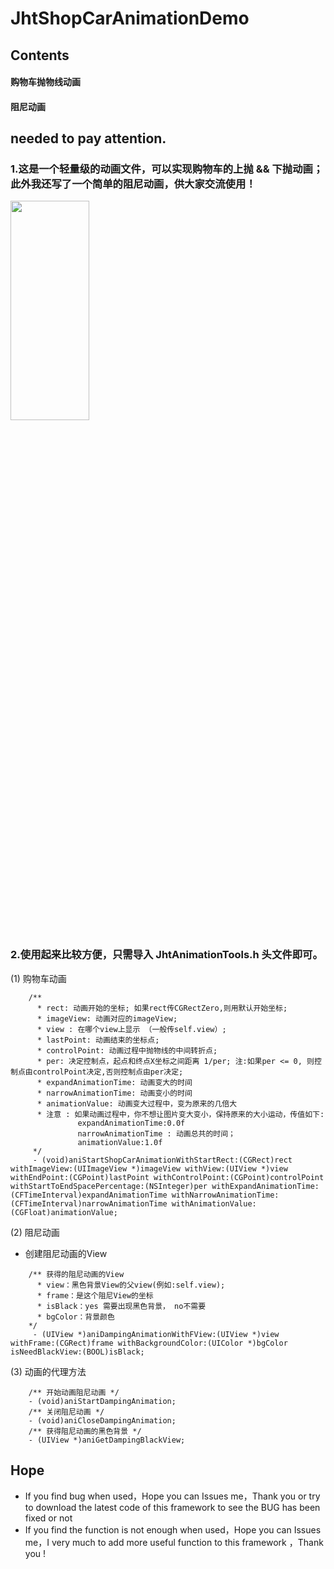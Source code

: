 # JhtShopCarAnimationDemo


## Contents
#### 购物车抛物线动画 <br>
#### 阻尼动画 <br>
## needed to pay attention.


### 1.这是一个轻量级的动画文件，可以实现购物车的上抛 && 下抛动画；此外我还写了一个简单的阻尼动画，供大家交流使用！  <br>
 <img src="https://raw.githubusercontent.com/jinht/JhtShopCarAnimation/master/ReadMEImages/1.gif" width="50%" height="30%" /> <br>

### 2.使用起来比较方便，只需导入 JhtAnimationTools.h 头文件即可。  <br>
(1) 购物车动画 <br>
```oc
    /**
      * rect: 动画开始的坐标; 如果rect传CGRectZero,则用默认开始坐标;
      * imageView: 动画对应的imageView;
      * view : 在哪个view上显示 （一般传self.view）;
      * lastPoint: 动画结束的坐标点;
      * controlPoint: 动画过程中抛物线的中间转折点;
      * per: 决定控制点，起点和终点X坐标之间距离 1/per; 注:如果per <= 0, 则控制点由controlPoint决定,否则控制点由per决定;
      * expandAnimationTime: 动画变大的时间
      * narrowAnimationTime: 动画变小的时间
      * animationValue: 动画变大过程中，变为原来的几倍大
      * 注意 : 如果动画过程中，你不想让图片变大变小，保持原来的大小运动，传值如下:
               expandAnimationTime:0.0f
               narrowAnimationTime : 动画总共的时间；
               animationValue:1.0f
     */
     - (void)aniStartShopCarAnimationWithStartRect:(CGRect)rect withImageView:(UIImageView *)imageView withView:(UIView *)view withEndPoint:(CGPoint)lastPoint withControlPoint:(CGPoint)controlPoint withStartToEndSpacePercentage:(NSInteger)per withExpandAnimationTime:(CFTimeInterval)expandAnimationTime withNarrowAnimationTime:(CFTimeInterval)narrowAnimationTime withAnimationValue:(CGFloat)animationValue;
```
(2) 阻尼动画 <br>
* 创建阻尼动画的View<br>
```oc
    /** 获得的阻尼动画的View
      * view：黑色背景View的父view(例如:self.view);
      * frame：是这个阻尼View的坐标
      * isBlack：yes 需要出现黑色背景， no不需要
      * bgColor：背景颜色
    */
     - (UIView *)aniDampingAnimationWithFView:(UIView *)view withFrame:(CGRect)frame withBackgroundColor:(UIColor *)bgColor isNeedBlackView:(BOOL)isBlack;
```
(3) 动画的代理方法<br>
```oc
    /** 开始动画阻尼动画 */
    - (void)aniStartDampingAnimation;
    /** 关闭阻尼动画 */
    - (void)aniCloseDampingAnimation;
    /** 获得阻尼动画的黑色背景 */
    - (UIView *)aniGetDampingBlackView;
```

## Hope
* If you find bug when used，Hope you can Issues me，Thank you or try to download the latest code of this framework to see the BUG has been fixed or not
* If you find the function is not enough when used，Hope you can Issues me，I very much to add more useful function to this framework ，Thank you !

